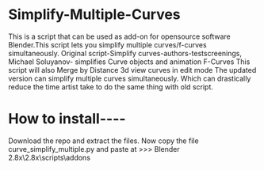 # Simplify-Multiple-Curves
This is a script that can be used as add-on for opensource software Blender.This script lets you simplify multiple curves/f-curves simultaneously.
Original script-Simplify curves-authors-testscreenings, Michael Soluyanov- simplifies Curve objects and animation F-Curves
This script will also Merge by Distance 3d view curves in edit mode
The updated version can simplify multiple curves simultaneously. Which can drastically reduce the time artist take to do the same thing with old script.

# How to install----
Download the repo and extract the files. Now copy the file curve_simplify_multiple.py and paste at >>> Blender 2.8x\2.8x\scripts\addons
